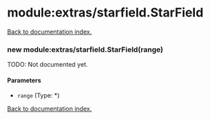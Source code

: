 # module:extras/starfield.StarField

[Back to documentation index.](index.md)

<a name='extras_starfield.StarField'></a>
### new module:extras/starfield.StarField(range)

TODO: Not documented yet.

#### Parameters

* `range` (Type: *)

[Back to documentation index.](index.md)
